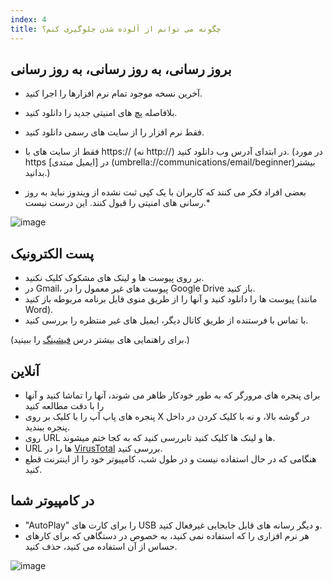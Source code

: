 ```yaml
---
index: 4
title: چگونه می توانم از آلوده شدن جلوگیری کنم؟
---
```

## بروز رسانی، به روز رسانی، به روز رسانی

*   آخرین نسخه موجود تمام نرم افزارها را اجرا کنید.
*   بلافاصله پچ های امنیتی جدید را دانلود کنید.
*   فقط نرم افزار را از سایت های رسمی دانلود کنید.
*   فقط از سایت های با https:// (نه http://) در ابتدای آدرس وب دانلود کنید. (در مورد https در [ایمیل مبتدی]  (umbrella://communications/email/beginner)بیشتر بدانید.)

* بعضی افراد فکر می کنند که کاربران با یک کپی ثبت نشده از ویندوز نباید به روز رسانی های امنیتی را قبول کنند. این درست نیست.*

![image](update.png)

## پست الکترونیک

*   بر روی پیوست ها و لینک های مشکوک کلیک نکنید.
*   در Gmail، پیوست های غیر معمول را در Google Drive باز کنید.
*   پیوست ها را دانلود کنید و آنها را از طریق منوی فایل برنامه مربوطه باز کنید (مانند Word).
*   با تماس با فرستنده از طریق کانال دیگر، ایمیل های غیر منتظره را بررسی کنید.

(برای راهنمایی های بیشتر درس [فیشینگ](umbrella://communications/phishing) را ببینید.)

## آنلاین

*   برای پنجره های مرورگر که به طور خودکار ظاهر می شوند، آنها را تماشا کنید و آنها را با دقت مطالعه کنید
*   پنجره های پاپ آپ را با کلیک بر روی X در گوشه بالا، و نه با کلیک کردن در داخل پنجره ببندید.
*   روی URL ها و لینک ها کلیک کنید تابررسی کنید که به کجا ختم میشوند.
*   URL ها را در [VirusTotal](https://www.virustotal.com/#url) بررسی کنید.
*   هنگامی که در حال استفاده نیست و در طول شب، کامپیوتر خود را از اینترنت قطع کنید.

## در کامپیوتر شما

* "AutoPlay" را برای کارت های USB و دیگر رسانه های قابل جابجایی غیرفعال کنید.
* هر نرم افزاری را که استفاده نمی کنید، به خصوص در دستگاهی که برای کارهای حساس از آن استفاده می کنید، حذف کنید.

![image](malware4.png)